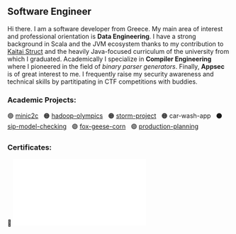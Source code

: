 ## Software Engineer
Hi there. I am a software developer from Greece. My main area of interest and professional orientation is **Data Engineering**. I have a strong background in Scala and the JVM ecosystem thanks to my contribution to [Kaitai Struct](https://kaitai.io/) and the heavily Java-focused curriculum of the university from which I graduated. Academically I specialize in **Compiler Engineering** where I pioneered in the field of _binary parser generators_. Finally, **Appsec** is of great interest to me. I frequently raise my security awareness and technical skills by partitipating in CTF competitions with buddies.

### Academic Projects:
:green_circle: [minic2c](https://github.com/sealmove/minic2c) &nbsp;
:orange_circle: [hadoop-olympics](https://github.com/sealmove/hadoop-olympics) &nbsp;
:orange_circle: [storm-project](https://github.com/Circe-s-House/storm-project) &nbsp;
:orange_circle: car-wash-app &nbsp;
:black_circle: [sip-model-checking](https://github.com/sealmove/sip-model-checking) &nbsp;
:purple_circle: [fox-geese-corn](https://github.com/sealmove/fox-geese-corn) &nbsp;
:purple_circle: [production-planning](https://github.com/sealmove/production-planning) &nbsp;

### Certificates:
:black_flag: ![Cyber Apocalypse CTF](CTF-Cyber-Apocalypse-sealmove.pdf?raw=true "Cyber Apocalypse CTF")
